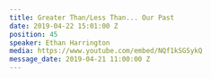 ```yaml
---
title: Greater Than/Less Than... Our Past
date: 2019-04-22 15:01:00 Z
position: 45
speaker: Ethan Harrington
media: https://www.youtube.com/embed/NQf1kSGSykQ
message_date: 2019-04-21 11:00:00 Z
---
```


